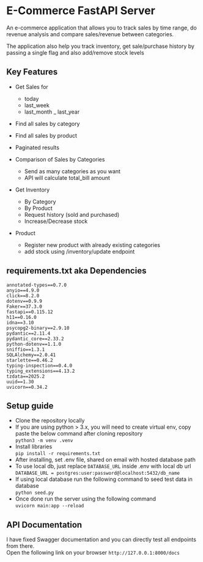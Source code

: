 # E-Commerce FastAPI Server

An e-commerce application that allows you to track sales by time range, do revenue analysis and compare sales/revenue between categories.

The application also help you track inventory, get sale/purchase history by passing a single flag and also add/remove stock levels

## Key Features
- Get Sales for
    - today
    - last_week
    - last_month
    _ last_year
- Find all sales by category
- Find all sales by product
- Paginated results
- Comparison of Sales by Categories
    - Send as many categories as you want
    - API will calculate total_bill amount

- Get Inventory
    - By Category
    - By Product
    - Request history (sold and purchased)
    - Increase/Decrease stock

- Product
    - Register new product with already existing categories
    - add stock using /inventory/update endpoint

## requirements.txt aka Dependencies
```
annotated-types==0.7.0
anyio==4.9.0
click==8.2.0
dotenv==0.9.9
Faker==37.3.0
fastapi==0.115.12
h11==0.16.0
idna==3.10
psycopg2-binary==2.9.10
pydantic==2.11.4
pydantic_core==2.33.2
python-dotenv==1.1.0
sniffio==1.3.1
SQLAlchemy==2.0.41
starlette==0.46.2
typing-inspection==0.4.0
typing_extensions==4.13.2
tzdata==2025.2
uuid==1.30
uvicorn==0.34.2
```

## Setup guide
- Clone the repository locally
- If you are using python > 3.x, you will need to create virtual env, copy paste the below command after cloning repository  
`python3 -m venv .venv`
- Install libraries  
`pip install -r requirements.txt`
- After installing, set .env file, shared on email with hosted database path
- To use local db, just replace `DATABASE_URL` inside .env with local db url  
`DATABASE_URL = postgres:user:password@localhost:5432/db_name`
- If using local database run the following command to seed test data in database  
`python seed.py`
- Once done run the server using the following command  
`uvicorn main:app --reload`

## API Documentation
I have fixed Swagger documentation and you can directly test all endpoints from there.  
Open the following link on your browser
`http://127.0.0.1:8000/docs`